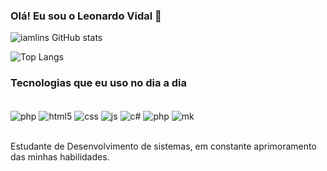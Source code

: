 ### Olá! Eu sou o Leonardo Vidal 👋

![iamlins GitHub stats](https://github-readme-stats.vercel.app/api?username=iamlins&show_icons=true&theme=transparent)

  ![Top Langs](https://github-readme-stats.vercel.app/api/top-langs/?username=iamlins&hide_progress=true)

### Tecnologias que eu uso no dia a dia

<div style= "display: inline_block"><br/>
    <img align="center" alt="php" src="https://img.shields.io/badge/MySQL-00000F?style=for-the-badge&logo=mysql&logoColor=white">
    <img align="center" alt="html5" src="https://img.shields.io/badge/HTML5-E34F26?style=for-the-badge&logo=html5&logoColor=white">
    <img align="center" alt="css" src="https://img.shields.io/badge/CSS3-1572B6?style=for-the-badge&logo=css3&logoColor=white">
    <img align="center" alt="js" src="https://img.shields.io/badge/JavaScript-F7DF1E?style=for-the-badge&logo=javascript&logoColor=black">
    <img align="center" alt="c#" src="https://img.shields.io/badge/C%23-239120?style=for-the-badge&logo=c-sharp&logoColor=white">
    <img align="center" alt="php" src="https://img.shields.io/badge/PHP-777BB4?style=for-the-badge&logo=php&logoColor=white">
     <img align="center" alt="mk" src="https://img.shields.io/badge/Markdown-000000?style=for-the-badge&logo=markdown&logoColor=white">

   
     
</div><br/>

Estudante de Desenvolvimento de sistemas, em constante aprimoramento das minhas habilidades. 


